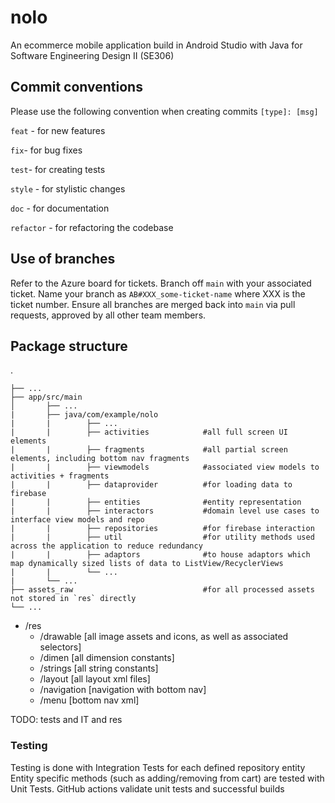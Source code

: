 # nolo
An ecommerce mobile application build in Android Studio with Java for Software Engineering Design II (SE306)

## Commit conventions
Please use the following convention when creating commits `[type]: [msg]`

`feat` - for new features

`fix`- for bug fixes

`test`- for creating tests

`style` - for stylistic changes

`doc` - for documentation

`refactor` - for refactoring the codebase

## Use of branches
Refer to the Azure board for tickets. Branch off `main` with your associated ticket. Name your branch as `AB#XXX_some-ticket-name` where XXX is the ticket number. Ensure all branches are merged back into `main` via pull requests, approved by all other team members.


## Package structure
  .
  
    ├── ...
    ├── app/src/main 
    │       ├── ...
    |       ├── java/com/example/nolo 
    |       |        ├── ...
    |       |        ├── activities            #all full screen UI elements
    |       |        ├── fragments             #all partial screen elements, including bottom nav fragments
    |       |        ├── viewmodels            #associated view models to activities + fragments
    |       |        ├── dataprovider          #for loading data to firebase
    |       |        ├── entities              #entity representation
    |       |        ├── interactors           #domain level use cases to interface view models and repo
    |       |        ├── repositories          #for firebase interaction
    |       |        ├── util                  #for utility methods used across the application to reduce redundancy
    |       |        ├── adaptors              #to house adaptors which map dynamically sized lists of data to ListView/RecyclerViews
    |       |        └── ...
    |       └── ...
    ├── assets_raw                             #for all processed assets not stored in `res` directly
    └── ...
    
    
 
- /res
  - /drawable [all image assets and icons, as well as associated selectors]
  - /dimen [all dimension constants]
  - /strings [all string constants]
  - /layout [all layout xml files]
  - /navigation [navigation with bottom nav]
  - /menu [bottom nav xml]
  
TODO: tests and IT and res


### Testing
Testing is done with Integration Tests for each defined repository entity
Entity specific methods (such as adding/removing from cart) are tested with Unit Tests.
GitHub actions validate unit tests and successful builds
